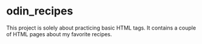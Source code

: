 # odin_recipes

This project is solely about practicing basic HTML tags. It contains a couple of
HTML pages about my favorite recipes.
